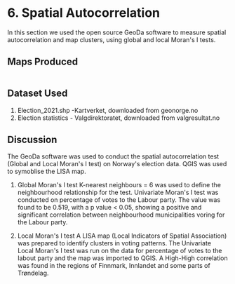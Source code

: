 # 6. Spatial Autocorrelation
In this section we used the open source GeoDa software to measure spatial autocorrelation and map clusters, using global and local Moran's I tests.

## Maps Produced

![]()

## Dataset Used 

1. Election_2021.shp -Kartverket, downloaded from geonorge.no
2. Election statistics - Valgdirektoratet, downloaded from valgresultat.no

## Discussion
The GeoDa software was used to conduct the spatial autocorrelation test (Global and Local Moran's I test) on Norway's election data. QGIS was used to symoblise the LISA map.
 
1. Global Moran's I test 
K-nearest neighbours = 6 was used to define the neighbourhood relationship for the test.
Univariate Moran's I test was conducted on percentage of votes to the Labour party. 
The value was found to be 0.519, with a p value < 0.05, showing a positive and significant correlation between neighbourhood municipalities voring for the Labour party. 

2. Local Moran's I test
A LISA map (Local Indicators of Spatial Association) was prepared to identify clusters in voting patterns. 
The Univariate Local Moran's I test was run on the data for percentage of votes to the labout party and the map was imported to QGIS.
A High-High correlation was found in the regions of Finnmark, Innlandet and some parts of Trøndelag.